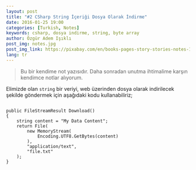 ```yaml
---
layout: post
title: "#2 CSharp String İçeriği Dosya Olarak İndirme"
date: 2016-01-25 19:00
categories: [Turkish, Notes]
keywords: csharp, dosya indirme, string, byte array
author: Özgür Adem Işıklı
post_img: notes.jpg
post_img_link: https://pixabay.com/en/books-pages-story-stories-notes-1245690
lang: tr
---
```


> Bu bir kendime not yazısıdır. Daha sonradan unutma ihtimalime karşın kendimce notlar alıyorum.

Elimizde olan `string` bir veriyi, web üzerinden dosya olarak indirilecek şekilde göndermek için aşağıdaki kodu kullanabiliriz;

<pre><code class="language-js">
public FileStreamResult Download()
{
	string content = "My Data Content";
    return File(
    	new MemoryStream(
    		Encoding.UTF8.GetBytes(content)
    	), 
    	"application/text", 
    	"file.txt"
    );
}	
</code></pre>
